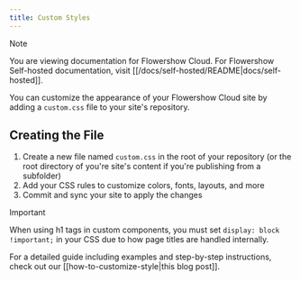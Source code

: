 ```yaml
---
title: Custom Styles
---
```


> [!note]
> You are viewing documentation for Flowershow Cloud. For Flowershow Self-hosted documentation, visit [[/docs/self-hosted/README|docs/self-hosted]].

You can customize the appearance of your Flowershow Cloud site by adding a `custom.css` file to your site's repository.

## Creating the File

1. Create a new file named `custom.css` in the root of your repository (or the root directory of you're site's content if you're publishing from a subfolder)
2. Add your CSS rules to customize colors, fonts, layouts, and more
3. Commit and sync your site to apply the changes

> [!important]
> When using h1 tags in custom components, you must set `display: block !important;` in your CSS due to how page titles are handled internally.

For a detailed guide including examples and step-by-step instructions, check out our [[how-to-customize-style|this blog post]].